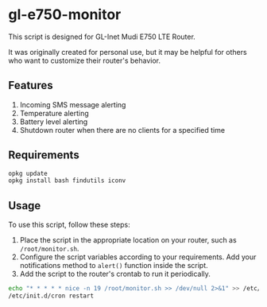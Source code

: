 # gl-e750-monitor

This script is designed for GL-Inet Mudi E750 LTE Router.

It was originally created for personal use, but it may be helpful for others who want to customize their router's behavior.

## Features

1. Incoming SMS message alerting
2. Temperature alerting
3. Battery level alerting
4. Shutdown router when there are no clients for a specified time

## Requirements
```bash
opkg update
opkg install bash findutils iconv
```

## Usage

To use this script, follow these steps:

1. Place the script in the appropriate location on your router, such as `/root/monitor.sh`.
2. Configure the script variables according to your requirements. Add your notifications method to `alert()` function inside the script.
3. Add the script to the router's crontab to run it periodically.
```bash
echo "* * * * * nice -n 19 /root/monitor.sh >> /dev/null 2>&1" >> /etc/crontabs/root
/etc/init.d/cron restart
```